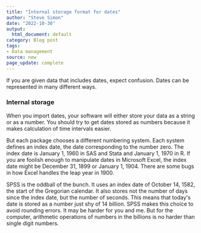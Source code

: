 ```yaml
---
title: "Internal storage format for dates"
author: "Steve Simon"
date: "2022-10-30"
output:
  html_document: default
category: Blog post
tags:
- Data management
source: new
page_update: complete
---
```


If you are given data that includes dates, expect confusion. Dates can be represented in many different ways.


### Internal storage

When you import dates, your software will either store your data as a string or as a number. You should try to get dates stored as numbers because it makes calculation of time intervals easier.

But each package chooses a different numbering system. Each system defines an index date, the date corresponding to the number zero. The index date is January 1, 1960 in SAS and Stata and January 1, 1970 in R. If you are foolish enough to manipulate dates in Microsoft Excel, the index date might be December 31, 1899 or January 1, 1904. There are some bugs in how Excel handles the leap year in 1900.

SPSS is the oddball of the bunch. It uses an index date of October 14, 1582, the start of the Gregorian calendar. It also stores not the number of days since the index date, but the number of seconds. This means that today's date is stored as a number just shy of 14 billion. SPSS makes this choice to avoid rounding errors. It may be harder for you and me. But for the computer, arithmetic operations of numbers in the billions is no harder than single digit numbers.
